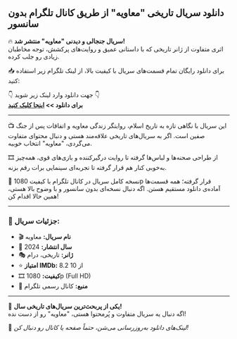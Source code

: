 ## دانلود سریال تاریخی "معاویه" از طریق کانال تلگرام بدون سانسور

🔥 **سریال جنجالی و دیدنی "معاویه" منتشر شد!**  
اثری متفاوت از ژانر تاریخی که با داستانی عمیق و روایت‌های پرکشش، توجه مخاطبان زیادی رو جلب کرده.

📥 برای دانلود رایگان تمام قسمت‌های سریال با کیفیت بالا، از لینک تلگرام زیر استفاده کنید:

👇 جهت دانلود وارد لینک زیر شوید 👇  
**برای دانلود >> [اینجا کلیک کنید](//netfonix.com/the-best-satellite-tv-channels-for-sports-movies-series-more/)**

---


📺 این سریال با نگاهی تازه به تاریخ اسلام، روایتگر زندگی معاویه و اتفاقات پس از جنگ صفین است. اگر به سریال‌های تاریخی علاقه‌مند هستی و دنبال محتوای متفاوت می‌گردی، "معاویه" انتخاب خوبیه.

🎞️ از طراحی صحنه‌ها و لباس‌ها گرفته تا روایت درگیرکننده و بازی‌های قوی، همه‌چیز به‌خوبی کنار هم قرار گرفته تا تجربه‌ای سینمایی برات رقم بزنه.

📲 نسخه کامل سریال در کانال تلگرام با کیفیت 1080p قرار گرفته؛ همه قسمت‌ها آماده‌ی دانلود مستقیم هستن. اگه دنبال نسخه‌ای بدون سانسور و با وضوح بالا هستی، همین حالا اقدام کن!

---

### 📌 جزئیات سریال:

- 🎬 **نام سریال:** معاویه  
- 📆 **سال انتشار:** 2024  
- 🎭 **ژانر:** تاریخی، درام  
- ⭐ **امتیاز IMDb:** 8.2 از 10  
- 🎞️ **کیفیت:** 1080p (Full HD)  
- 📲 **منبع:** کانال رسمی تلگرام

---

🚀 **یکی از پربحث‌ترین سریال‌های تاریخی سال!**  
اگه دنبال یه سریال متفاوت و پُرمحتوا هستی، "معاویه" رو از دست نده!

📌 *لینک‌های دانلود به‌روزرسانی می‌شن، حتماً صفحه یا کانال رو دنبال کن!*

